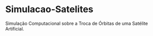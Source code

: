 # Simulacao-Satelites
Simulação Computacional sobre a Troca de Órbitas de uma Satélite Artificial. 
